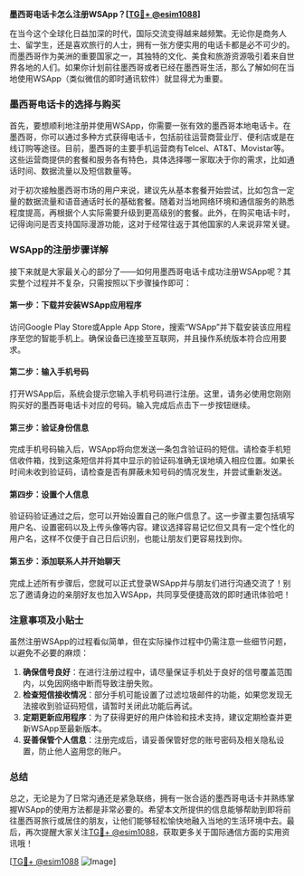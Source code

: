 **墨西哥电话卡怎么注册WSApp？[[TG💪+ @esim1088](https://t.me/s/esim1088)]**

在当今这个全球化日益加深的时代，国际交流变得越来越频繁。无论你是商务人士、留学生，还是喜欢旅行的人士，拥有一张方便实用的电话卡都是必不可少的。而墨西哥作为美洲的重要国家之一，其独特的文化、美食和旅游资源吸引着来自世界各地的人们。如果你计划前往墨西哥或者已经在墨西哥生活，那么了解如何在当地使用WSApp（类似微信的即时通讯软件）就显得尤为重要。

### 墨西哥电话卡的选择与购买

首先，要想顺利地注册并使用WSApp，你需要一张有效的墨西哥本地电话卡。在墨西哥，你可以通过多种方式获得电话卡，包括前往运营商营业厅、便利店或是在线订购等途径。目前，墨西哥的主要手机运营商有Telcel、AT&T、Movistar等。这些运营商提供的套餐和服务各有特色，具体选择哪一家取决于你的需求，比如通话时间、数据流量以及短信数量等。

对于初次接触墨西哥市场的用户来说，建议先从基本套餐开始尝试，比如包含一定量的数据流量和语音通话时长的基础套餐。随着对当地网络环境和通信服务的熟悉程度提高，再根据个人实际需要升级到更高级别的套餐。此外，在购买电话卡时，记得询问是否支持国际漫游功能，这对于经常往返于其他国家的人来说非常关键。

### WSApp的注册步骤详解

接下来就是大家最关心的部分了——如何用墨西哥电话卡成功注册WSApp呢？其实整个过程并不复杂，只需按照以下步骤操作即可：

#### 第一步：下载并安装WSApp应用程序
访问Google Play Store或Apple App Store，搜索“WSApp”并下载安装该应用程序至您的智能手机上。确保设备已连接至互联网，并且操作系统版本符合应用要求。

#### 第二步：输入手机号码
打开WSApp后，系统会提示您输入手机号码进行注册。这里，请务必使用您刚刚购买好的墨西哥电话卡对应的号码。输入完成后点击下一步按钮继续。

#### 第三步：验证身份信息
完成手机号码输入后，WSApp将向您发送一条包含验证码的短信。请检查手机短信收件箱，找到这条短信并将其中显示的验证码准确无误地填入相应位置。如果长时间未收到验证码，请检查是否有屏蔽未知号码的情况发生，并尝试重新发送。

#### 第四步：设置个人信息
验证码验证通过之后，您可以开始设置自己的账户信息了。这一步骤主要包括填写用户名、设置密码以及上传头像等内容。建议选择容易记忆但又具有一定个性化的用户名，这样不仅便于自己日后识别，也能让朋友们更容易找到你。

#### 第五步：添加联系人并开始聊天
完成上述所有步骤后，您就可以正式登录WSApp并与朋友们进行沟通交流了！别忘了邀请身边的亲朋好友也加入WSApp，共同享受便捷高效的即时通讯体验吧！

### 注意事项及小贴士

虽然注册WSApp的过程看似简单，但在实际操作过程中仍需注意一些细节问题，以避免不必要的麻烦：

1. **确保信号良好**：在进行注册过程中，请尽量保证手机处于良好的信号覆盖范围内，以免因网络中断而导致注册失败。
2. **检查短信接收情况**：部分手机可能设置了过滤垃圾邮件的功能，如果您发现无法接收到验证码短信，请暂时关闭此功能后再试。
3. **定期更新应用程序**：为了获得更好的用户体验和技术支持，建议定期检查并更新WSApp至最新版本。
4. **妥善保管个人信息**：注册完成后，请妥善保管好您的账号密码及相关隐私设置，防止他人盗用您的账户。

### 总结

总之，无论是为了日常沟通还是紧急联络，拥有一张合适的墨西哥电话卡并熟练掌握WSApp的使用方法都是非常必要的。希望本文所提供的信息能够帮助到即将前往墨西哥旅行或居住的朋友，让他们能够轻松愉快地融入当地的生活环境中去。最后，再次提醒大家关注[TG💪+ @esim1088](https://t.me/s/esim1088)，获取更多关于国际通信方面的实用资讯哦！

[[TG💪+ @esim1088](https://t.me/s/esim1088) ![Image](https://i.postimg.cc/4NQfJmqS/Snipaste-2025-05-13-00-14-12.png)]
